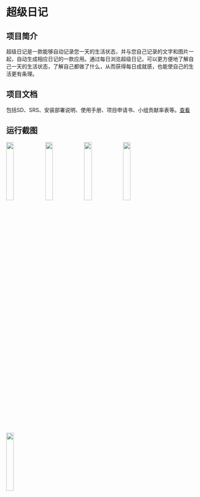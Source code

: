 # 超级日记

## 项目简介
超级日记是一款能够自动记录您一天的生活状态，并与您自己记录的文字和图片一起，自动生成相应日记的一款应用。通过每日浏览超级日记，可以更方便地了解自己一天的生活状态，了解自己都做了什么，从而获得每日成就感，也能使自己的生活更有条理。

## 项目文档
包括SD、SRS、安装部署说明、使用手册、项目申请书、小组贡献率表等。[查看](https://github.com/SDPCoder/SuperDiaryDocuments)

## 运行截图
<img src="images/1.png" width="20%" />
<img src="images/2.png" width="20%" />
<img src="images/3.png" width="20%" />
<img src="images/4.png" width="20%" />
<img src="images/5.png" width="20%" />
